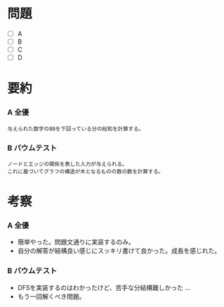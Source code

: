 # 問題
* [ ] A
* [ ] B
* [ ] C
* [ ] D

# 要約
### A 全優
```text
与えられた数字の80を下回っている分の総和を計算する。
```

### B バウムテスト
```text
ノードとエッジの関係を表した入力が与えられる。
これに基づいてグラフの構造が木となるものの数の数を計算する。
```

# 考察
### A 全優
- 簡単やった。問題文通りに実装するのみ。
- 自分の解答が結構良い感じにスッキリ書けて良かった。成長を感じれた。

### B バウムテスト
- DFSを実装するのはわかったけど、苦手な分結構難しかった ...
- もう一回解くべき問題。

